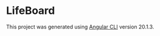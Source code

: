 # LifeBoard

This project was generated using [Angular CLI](https://github.com/angular/angular-cli) version 20.1.3.
